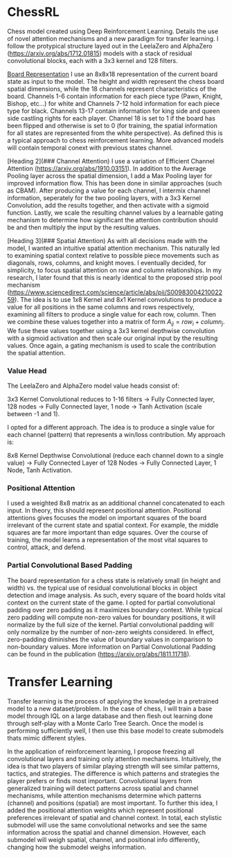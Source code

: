 # ChessRL
Chess model created using Deep Reinforcement Learning. Details the use of novel attention mechanisms and a new paradigm for transfer learning. I follow the protypical structure layed out in the LeelaZero and AlphaZero (https://arxiv.org/abs/1712.01815) models with a stack of residual convolutional blocks, each with a 3x3 kernel and 128 filters.

[Board Representation](###heading-1)
I use an 8x8x18 representation of the current board state as input to the model. The height and width represent the chess board spatial dimensions, while the 18 channels represent characteristics of the board. Channels 1-6 contain information for each piece type (Pawn, Knight, Bishop, etc...) for white and Channels 7-12 hold information for each piece type for black. Channels 13-17 contain information for king side and queen side castling rights for each player. Channel 18 is set to 1 if the board has been flipped and otherwise is set to 0 (for training, the spatial information for all states are represented from the white perspective). As defined this is a typical approach to chess reinforcement learning. More advanced models will contain temporal conext with previous states channel.

[Heading 2](### Channel Attention)
I use a variation of Efficient Channel Attention (https://arxiv.org/abs/1910.03151). In addition to the Average Pooling layer across the spatial dimension, I add a Max Pooling layer for improved information flow. This has been done in similar approaches (such as CBAM). After producing a value for each channel, I intermix channel information, seperately for the two pooling layers, with a 3x3 Kernel Convolution, add the results together, and then activate with a sigmoid function. Lastly, we scale the resulting channel values by a learnable gating mechanism to determine how significant the attention contribution should be and then multiply the input by the resulting values.

[Heading 3](### Spatial Attention)
As with all decisions made with the model, I wanted an intuitive spatial attention mechanism. This naturally led to examining spatial context relative to possible piece movements such as diagonals, rows, columns, and knight moves. I eventually decided, for simplicity, to focus spatial attention on row and column relationships. In my research, I later found that this is nearly identical to the proposed strip pool mechanism (https://www.sciencedirect.com/science/article/abs/pii/S0098300421002259). The idea is to use $1x8$ Kernel and $8x1$ Kernel convolutions to produce a value for all positions in the same columns and rows respectively, examining all filters to produce a single value for each row, column. Then we combine these values together into a matrix of form $A_{ij} = row_i + column_j$. We fuse these values together using a $3x3$ kernel depthwise convolution with a sigmoid activation and then scale our original input by the resulting values. Once again, a gating mechanism is used to scale the contribution the spatial attention.

### Value Head
The LeelaZero and AlphaZero model value heads consist of:

$3x3$ Kernel Convolutional reduces to 1-16 filters $\longrightarrow$ Fully Connected layer, 128 nodes $\longrightarrow$ Fully Connected layer, 1 node $\longrightarrow$ Tanh Activation (scale between -1 and 1).

I opted for a different approach. The idea is to produce a single value for each channel (pattern) that represents a win/loss contribution. My approach is: 

$8x8$ Kernel Depthwise Convolutional (reduce each channel down to a single value) $\longrightarrow$ Fully Connected Layer of 128 Nodes $\longrightarrow$ Fully Connected Layer, 1 Node, Tanh Activation. 

### Positional Attention
I used a weighted 8x8 matrix as an additional channel concatenated to each input. In theory, this should represent positional attention. Positional attentions gives focuses the model on important squares of the board irrelevant of the current state and spatial context. For example, the middle squares are far more important than edge squares. Over the course of training, the model learns a representation of the most vital squares to control, attack, and defend.

### Partial Convolutional Based Padding
The board representation for a chess state is relatively small (in height and width) vs. the typical use of residual convolutional blocks in object detection and image analysis. As such, every square of the board holds vital context on the current state of the game. I opted for partial convolutional padding over zero padding as it maximizes boundary context. While typical zero padding will compute non-zero values for boundary positions, it will normalize by the full size of the kernel. Partial convolutional padding will only normalize by the number of non-zero weights considered. In effect, zero-padding diminishes the value of boundary values in comparison to non-boundary values. More information on Partial Convolutional Padding can be found in the publication (https://arxiv.org/abs/1811.11718).

# Transfer Learning
Transfer learning is the process of applying the knowledge in a pretrained model to a new dataset/problem. In the case of chess, I will train a base model through IQL on a large database and then flesh out learning done through self-play with a Monte Carlo Tree Search. Once the model is performing sufficiently well, I then use this base model to create submodels thats mimic different styles.

In the application of reinforcement learning, I propose freezing all convolutional layers and training only attention mechanisms. Intuitively, the idea is that two players of similar playing strength will see similar patterns, tactics, and strategies. The difference is which patterns and strategies the player prefers or finds most important. Convolutional layers from generalized training will detect patterns across spatial and channel mechanisms, while attention mechanisms determine which patterns (channel) and positions (spatial) are most important. To further this idea, I added the positional attention weights which represent positional preferences irrelevant of spatial and channel context. In total, each stylistic submodel will use the same convolutional networks and see the same information across the spatial and channel dimension. However, each submodel will weigh spatial, channel, and positional info differently, changing how the submodel weighs information.
